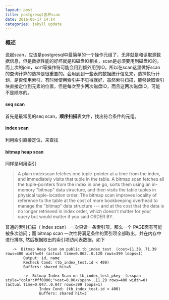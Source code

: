 ```yaml
---
layout: post
title: postgresql各种scan
date: 2016-06-17 14:14
categories: jekyll update
---
```


### 概述

说起scan，应该是postgresql中最简单的一个操作元组了，无非就是和读取源数据信息，但是数据性能的好坏就是和磁盘IO相关，scan是必须要用到磁盘IO的，而上次的join，sort等操作符可能会用到额外用到IO，所以在scan这里做好scan的查询计算的选择是很重要的。会用到到一些表的数据统计信息来，选择执行计划，是否使用索引，有时候使用索引并不见得就好，虽然索引扫描，能够读取索引块直接定位到元素的位置，但是每次至少两次磁盘IO，而且这两次磁盘IO，可能不是顺序的。

#### seq scan

首先是最常见的seq scan，**顺序扫描**表文件，找出符合条件的元组。

#### index scan

利用索引直接定位，来查找

#### bitmap heap scan

同样是利用索引

> A plain indexscan fetches one tuple-pointer at a time from the index,
> and immediately visits that tuple in the table.  A bitmap scan fetches
> all the tuple-pointers from the index in one go, sorts them using an
> in-memory "bitmap" data structure, and then visits the table tuples in
> physical tuple-location order.  The bitmap scan improves locality of
> reference to the table at the cost of more bookkeeping overhead to
> manage the "bitmap" data structure --- and at the cost that the data
> is no longer retrieved in index order, which doesn't  matter for your
> query but would matter if you said ORDER BY. 

普通的索引扫描（ index scan） 一次只读一条索引项，那么一个 PAGE面有可能被多次访问；而 bitmap scan 一次性将满足条件的索引项全部取出，并在内存中进行排序, 然后根据取出的索引项访问表数据，如下

```
   ->  Bitmap Heap Scan on public.tb_index_test  (cost=11.38..71.39 rows=400 width=0) (actual time=0.062..0.120 rows=399 loops=1)
		Output: id, name
        Recheck Cond: (tb_index_test.id < 400)
        Buffers: shared hit=6
        
        ->  Bitmap Index Scan on tb_index_test_pkey  (c<span style="color:#ff0000;">ost=0.00</span>..11.29 rows=400 width=0) (actual time=0.047..0.047 rows=399 loops=1)
               Index Cond: (tb_index_test.id < 400)
               Buffers: shared hit=3
```